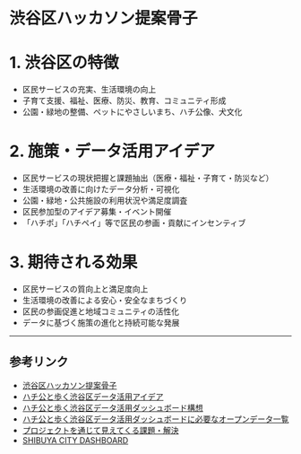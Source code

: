 # 渋谷区ハッカソン提案骨子



# 1. 渋谷区の特徴
- 区民サービスの充実、生活環境の向上
- 子育て支援、福祉、医療、防災、教育、コミュニティ形成
- 公園・緑地の整備、ペットにやさしいまち、ハチ公像、犬文化

# 2. 施策・データ活用アイデア
- 区民サービスの現状把握と課題抽出（医療・福祉・子育て・防災など）
- 生活環境の改善に向けたデータ分析・可視化
- 公園・緑地・公共施設の利用状況や満足度調査
- 区民参加型のアイデア募集・イベント開催
- 「ハチポ」「ハチペイ」等で区民の参画・貢献にインセンティブ

# 3. 期待される効果
- 区民サービスの質向上と満足度向上
- 生活環境の改善による安心・安全なまちづくり
- 区民の参画促進と地域コミュニティの活性化
- データに基づく施策の進化と持続可能な発展

---

## 参考リンク
- [渋谷区ハッカソン提案骨子](./1.shibuya.md)
- [ハチ公と歩く渋谷区データ活用アイデア](./2.hatikou.md)
- [ハチ公と歩く渋谷区データ活用ダッシュボード構想](./3.dashboard.md)
- [ハチ公と歩く渋谷区データ活用ダッシュボードに必要なオープンデータ一覧](./4.opendata.md)
- [プロジェクトを通じて見えてくる課題・解決](./5.problem.md)
- [SHIBUYA CITY DASHBOARD](https://www.city.shibuya.tokyo.jp/shisei/koho/dashboard.html)

